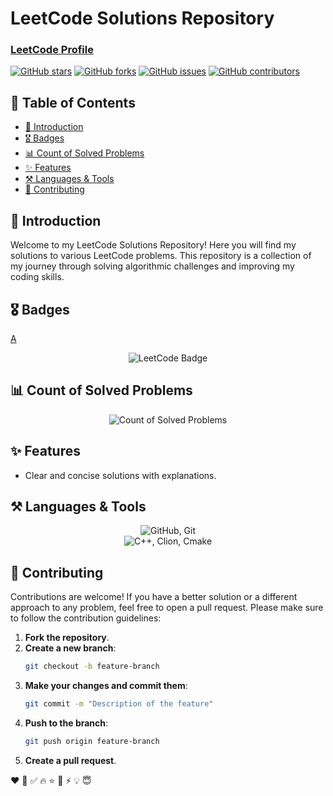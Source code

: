 # LeetCode Solutions Repository

### [LeetCode Profile](https://leetcode.com/Ahmad_Nour_Haidar/)

[![GitHub stars](https://img.shields.io/github/stars/Ahmad-Nour-Haidar/leetcode-solutions?color=yellow)](https://github.com/Ahmad-Nour-Haidar/leetcode-solutions/stargazers)
[![GitHub forks](https://img.shields.io/github/forks/Ahmad-Nour-Haidar/leetcode-solutions?color=blue)](https://github.com/Ahmad-Nour-Haidar/leetcode-solutions/network)
[![GitHub issues](https://img.shields.io/github/issues/Ahmad-Nour-Haidar/leetcode-solutions)](https://github.com/Ahmad-Nour-Haidar/leetcode-solutions/issues)
[![GitHub contributors](https://img.shields.io/github/contributors/Ahmad-Nour-Haidar/leetcode-solutions)](https://github.com/Ahmad-Nour-Haidar/leetcode-solutions/graphs/contributors)

## 📜 Table of Contents

- [🚀 Introduction](#-introduction)
- [🎖️ Badges](#-badges)
- [📊 Count of Solved Problems](#-count-of-solved-problems)
- [✨ Features](#-features)
- [⚒️ Languages & Tools](#-languages--tools)
- [🤝 Contributing](#-contributing)

## 🚀 Introduction

Welcome to my LeetCode Solutions Repository! Here you will find my solutions to various LeetCode problems. This repository is a collection of my journey through solving algorithmic challenges and improving my coding skills.

## 🎖️ Badges

[A](https://leetcode-badge-showcase.vercel.app/api?username=Ahmad_Nour_Haidar&theme=dark&border=border)
<div align="center">
    <img src="https://leetcode-badge-showcase.vercel.app/api?username=Ahmad_Nour_Haidar&theme=dark&border=border" alt="LeetCode Badge" />
</div>

## 📊 Count of Solved Problems

<div align="center">
    <img src="https://leetcode-stats-six.vercel.app/?username=Ahmad_Nour_Haidar&theme=dark" alt="Count of Solved Problems" />
</div>

## ✨ Features

- Clear and concise solutions with explanations.

## ⚒️ Languages & Tools

<div align=center>
    <img src="https://skillicons.dev/icons?i=github,git" alt="GitHub, Git" />
    <br/>
    <img src="https://skillicons.dev/icons?i=cpp,clion,cmake," alt="C++, Clion, Cmake" />
</div>

## 🤝 Contributing

Contributions are welcome! If you have a better solution or a different approach to any problem, feel free to open a pull request. Please make sure to follow the contribution guidelines:

1. **Fork the repository**.
2. **Create a new branch**:
    ```bash
    git checkout -b feature-branch
    ```
3. **Make your changes and commit them**:
    ```bash
    git commit -m "Description of the feature"
    ```
4. **Push to the branch**:
    ```bash
    git push origin feature-branch
    ```
5. **Create a pull request**.

❤
👋
‍✅
🔥
⭐
🌟
⚡
💡
😇
